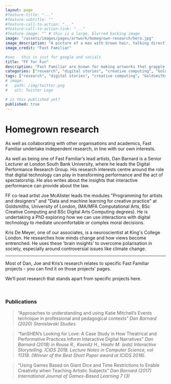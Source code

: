 ```yaml
---
layout: page
#feature-title: "..."
#feature-subtitle: ""
#feature-call-to-action: "..."
#feature-call-to-action-link: "..."
#feature-image: "" # this is a large, blurred backing image
image: "/assets/images/pages/artwork/homegrown-research/hero.jpg"
image_description: "A picture of a man with brown hair, talking directly to camera, holding a microphone"
image_credit: "Fast Familiar"

#seo - this is just for google and socials
title: "FF for Fun"
description: "Fast Familiar are known for making artworks that grapple with big political issues - disinformation, data and surveillance, ethical conundrums. But sometimes we want to make projects which are just.... well, fun."
categories: ["research", "digital stories", "creative computing", "Goldsmiths", "London South Bank University", "LSBU", "Joe McAlister", "Dan Barnard", "Kris De Meyer"]
tags: ["research", "digital stories", "creative computing", "Goldsmiths", "London South Bank University", "LSBU", "Joe McAlister", "Dan Barnard", "Kris De Meyer"]
# image:
#   path: /img/twitter.png
#   alt: Twitter Logo

# is this published yet?
published: true
---
```


# Homegrown research

As well as collaborating with other organisations and academics, Fast Familiar undertake independent research, in line with our own interests.

As well as being one of Fast Familiar’s lead artists, Dan Barnard is a Senior Lecturer at London South Bank University, where he leads the Digital Performance Research Group. His research interests centre around the role that digital technology can play in transforming performance and the act of spectatorship. He also writes about the insights that interactive performance can provide about the law.

FF co-lead artist Joe McAlister leads the modules "Programming for artists and designers" and "Data and machine learning for creative practice" at Goldsmiths, University of London, (MA/MFA Computational Arts, BSc Creative Computing and BSc Digital Arts Computing degrees). 
He is undertaking a PhD exploring how we can use interactions with digital technology to mediate uncomfortable or complex moral decisions.

Kris De Meyer, one of our associates, is a neuroscientist at King's College London. He researches how minds change and how views become entrenched. He uses these 'brain insights' to overcome polarisation in society, especially around controversial issues like climate change.

---

Most of Dan, Joe and Kris’s research relates to specific Fast Familiar projects - you can find it on those projects’ pages. 

We’ll post research that stands apart from specific projects here.

<br />

### Publications

> “Approaches to understanding and using Katie Mitchell’s Events technique in professional and pedagogical contexts” 
> <cite> Dan Barnard (2020) Stanislavski Studies

> “fanSHEN’s Looking for Love: A Case Study in How Theatrical and Performative Practices Inform Interactive Digital Narratives” 
> <cite> Dan Barnard (2018) in Rouse R., Koenitz H., Haahr M. (eds) Interactive Storytelling. ICIDS 2018. Lecture Notes in Computer Science, vol 11318. (Winner of the Best Short Paper award at ICIDS 2018).

> “Using Games Based on Giant Dice and Time Restrictions to Enable Creativity when Teaching Artistic Subjects” 
> <cite>Dan Barnard (2017) International Journal of Games-Based Learning 7 (3)